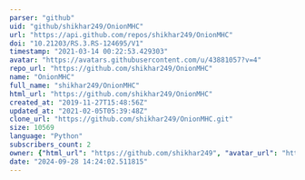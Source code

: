```yaml
---
parser: "github"
uid: "github/shikhar249/OnionMHC"
url: "https://api.github.com/repos/shikhar249/OnionMHC"
doi: "10.21203/RS.3.RS-124695/V1"
timestamp: "2021-03-14 00:22:53.429303"
avatar: "https://avatars.githubusercontent.com/u/43881057?v=4"
repo_url: "https://github.com/shikhar249/OnionMHC"
name: "OnionMHC"
full_name: "shikhar249/OnionMHC"
html_url: "https://github.com/shikhar249/OnionMHC"
created_at: "2019-11-27T15:48:56Z"
updated_at: "2021-02-05T05:39:48Z"
clone_url: "https://github.com/shikhar249/OnionMHC.git"
size: 10569
language: "Python"
subscribers_count: 2
owner: {"html_url": "https://github.com/shikhar249", "avatar_url": "https://avatars.githubusercontent.com/u/43881057?v=4", "login": "shikhar249", "type": "User"}
date: "2024-09-28 14:24:02.511815"
---
```

